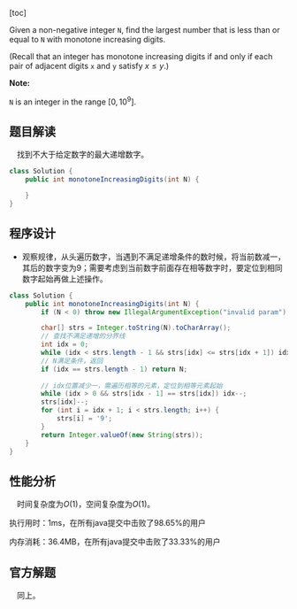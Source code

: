[toc]

Given a non-negative integer `N`, find the largest number that is less than or equal to `N` with monotone increasing digits.

(Recall that an integer has monotone increasing digits if and only if each pair of adjacent digits `x` and `y` satisfy $x \le y$.)



**Note:** 

`N` is an integer in the range $[0, 10^9]$.



## 题目解读

&emsp;找到不大于给定数字的最大递增数字。

```java
class Solution {
    public int monotoneIncreasingDigits(int N) {

    }
}
```

## 程序设计

* 观察规律，从头遍历数字，当遇到不满足递增条件的数时候，将当前数减一，其后的数字变为9；需要考虑到当前数字前面存在相等数字时，要定位到相同数字起始再做上述操作。

```java
class Solution {
    public int monotoneIncreasingDigits(int N) {
        if (N < 0) throw new IllegalArgumentException("invalid param");

        char[] strs = Integer.toString(N).toCharArray();
        // 查找不满足递增的分界线
        int idx = 0;
        while (idx < strs.length - 1 && strs[idx] <= strs[idx + 1]) idx++;
        // N满足条件，返回
        if (idx == strs.length - 1) return N;
        
        // idx位置减少一，需遍历相等的元素，定位到相等元素起始
        while (idx > 0 && strs[idx - 1] == strs[idx]) idx--;
        strs[idx]--;
        for (int i = idx + 1; i < strs.length; i++) {
            strs[i] = '9';
        }
        return Integer.valueOf(new String(strs));
    }
}
```

## 性能分析

&emsp;时间复杂度为$O(1)$，空间复杂度为$O(1)$。

执行用时：1ms，在所有java提交中击败了98.65%的用户

内存消耗：36.4MB，在所有java提交中击败了33.33%的用户

## 官方解题

&emsp;同上。